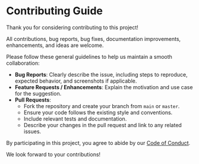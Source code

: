 # Contributing Guide

Thank you for considering contributing to this project!

All contributions, bug reports, bug fixes, documentation improvements, enhancements, and ideas are welcome.

Please follow these general guidelines to help us maintain a smooth collaboration:

- **Bug Reports**: Clearly describe the issue, including steps to reproduce, expected behavior, and screenshots if applicable.
- **Feature Requests / Enhancements**: Explain the motivation and use case for the suggestion.
- **Pull Requests**:
  - Fork the repository and create your branch from `main` or `master`.
  - Ensure your code follows the existing style and conventions.
  - Include relevant tests and documentation.
  - Describe your changes in the pull request and link to any related issues.

By participating in this project, you agree to abide by our [Code of Conduct](./CODE_OF_CONDUCT.md).

We look forward to your contributions!
